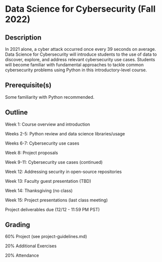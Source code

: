 # Data Science for Cybersecurity (Fall 2022)

## Description

In 2021 alone, a cyber attack occurred once every 39 seconds on average. Data Science for Cybersecurity will introduce students to the use of data to discover, explore, and address relevant cybersecurity use cases. Students will become familiar with fundamental approaches to tackle common cybersecurity problems using Python in this introductory-level course.

## Prerequisite(s)

Some familiarity with Python recommended.

## Outline

Week 1: Course overview and introduction

Weeks 2-5: Python review and data science libraries/usage

Weeks 6-7: Cybersecurity use cases

Week 8: Project proposals

Week 9-11: Cybersecurity use cases (continued)

Week 12: Addressing security in open-source repositories

Week 13: Faculty guest presentation (TBD)

Week 14: Thanksgiving (no class)

Week 15: Project presentations (last class meeting)

Project deliverables due (12/12 - 11:59 PM PST)

## Grading 

60% Project (see project-guidelines.md)

20% Additional Exercises

20% Attendance
